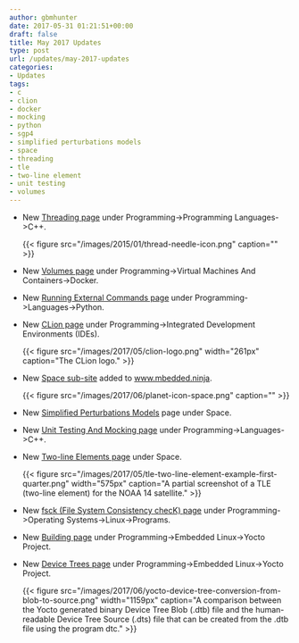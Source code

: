 ```yaml
---
author: gbmhunter
date: 2017-05-31 01:21:51+00:00
draft: false
title: May 2017 Updates
type: post
url: /updates/may-2017-updates
categories:
- Updates
tags:
- c
- clion
- docker
- mocking
- python
- sgp4
- simplified perturbations models
- space
- threading
- tle
- two-line element
- unit testing
- volumes
---
```



* New [Threading page](http://blog.mbedded.ninja/?page_id=14412&preview=true) under Programming->Programming Languages->C++.  

	{{< figure src="/images/2015/01/thread-needle-icon.png" caption=""  >}}

* New [Volumes page](http://blog.mbedded.ninja/programming/virtual-machines-and-containers/docker/volumes) under Programming->Virtual Machines And Containers->Docker.
* New [Running External Commands page](http://blog.mbedded.ninja/programming/languages/python/running-external-commands) under Programming->Languages->Python.
* New [CLion page](http://blog.mbedded.ninja/programming/integrated-development-environments-ides/clion) under Programming->Integrated Development Environments (IDEs).  

	{{< figure src="/images/2017/05/clion-logo.png" width="261px" caption="The CLion logo."  >}}

* New [Space sub-site](http://blog.mbedded.ninja/space) added to www.mbedded.ninja.  

	{{< figure src="/images/2017/06/planet-icon-space.png" caption=""  >}}

* New [Simplified Perturbations Models](http://blog.mbedded.ninja/space/simplified-perturbations-models) page under Space.
* New [Unit Testing And Mocking page](http://blog.mbedded.ninja/programming/languages/c-plus-plus/unit-testing-and-mocking) under Programming->Languages->C++.
* New [Two-line Elements page](http://blog.mbedded.ninja/space/two-line-elements) under Space.  

	{{< figure src="/images/2017/05/tle-two-line-element-example-first-quarter.png" width="575px" caption="A partial screenshot of a TLE (two-line element) for the NOAA 14 satellite."  >}}

* New [fsck (File System Consistency checK) page](http://blog.mbedded.ninja/programming/operating-systems/linux/programs/fsck-file-system-consistency-check) under Programming->Operating Systems->Linux->Programs.
* New [Building page](http://blog.mbedded.ninja/programming/embedded-linux/yocto-project/building) under Programming->Embedded Linux->Yocto Project.
* New [Device Trees page](http://blog.mbedded.ninja/programming/embedded-linux/yocto-project/device-trees) under Programming->Embedded Linux->Yocto Project.  

	{{< figure src="/images/2017/06/yocto-device-tree-conversion-from-blob-to-source.png" width="1159px" caption="A comparison between the Yocto generated binary Device Tree Blob (.dtb) file and the human-readable Device Tree Source (.dts) file that can be created from the .dtb file using the program dtc."  >}}